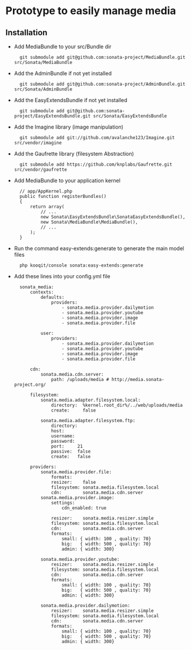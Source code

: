 # Prototype to easily manage media

## Installation

* Add MediaBundle to your src/Bundle dir

        git submodule add git@github.com:sonata-project/MediaBundle.git src/Sonata/MediaBundle


* Add the AdminBundle if not yet installed

        git submodule add git@github.com:sonata-project/AdminBundle.git src/Sonata/AdminBundle

* Add the EasyExtendsBundle if not yet installed

        git submodule add git@github.com:sonata-project/EasyExtendsBundle.git src/Sonata/EasyExtendsBundle

* Add the Imagine library (image manipulation)

        git submodule add git://github.com/avalanche123/Imagine.git src/vendor/imagine

* Add the Gaufrette library (filesystem Abstraction)

        git submodule add https://github.com/knplabs/Gaufrette.git src/vendor/gaufrette

* Add MediaBundle to your application kernel

        // app/AppKernel.php
        public function registerBundles()
        {
            return array(
                // ...
                new Sonata\EasyExtendsBundle\SonataEasyExtendsBundle(),
                new Sonata\MediaBundle\MediaBundle(),
                // ...
            );
        }

* Run the command easy-extends:generate to generate the main model files

        php kooqit/console sonata:easy-extends:generate

* Add these lines into your config.yml file

        sonata_media:
            contexts:
                defaults:
                    providers:
                        - sonata.media.provider.dailymotion
                        - sonata.media.provider.youtube
                        - sonata.media.provider.image
                        - sonata.media.provider.file

                user:
                    providers:
                        - sonata.media.provider.dailymotion
                        - sonata.media.provider.youtube
                        - sonata.media.provider.image
                        - sonata.media.provider.file

            cdn:
                sonata.media.cdn.server:
                    path: /uploads/media # http://media.sonata-project.org/

            filesystem:
                sonata.media.adapter.filesystem.local:
                    directory:  %kernel.root_dir%/../web/uploads/media
                    create:     false

                sonata.media.adapter.filesystem.ftp:
                    directory:
                    host:
                    username:
                    password:
                    port:     21
                    passive:  false
                    create:   false

            providers:
                sonata.media.provider.file:
                    formats:
                    resizer:    false
                    filesystem: sonata.media.filesystem.local
                    cdn:        sonata.media.cdn.server
                sonata.media.provider.image:
                    settings:
                        cdn_enabled: true

                    resizer:    sonata.media.resizer.simple
                    filesystem: sonata.media.filesystem.local
                    cdn:        sonata.media.cdn.server
                    formats:
                        small: { width: 100 , quality: 70}
                        big:   { width: 500 , quality: 70}
                        admin: { width: 300}

                sonata.media.provider.youtube:
                    resizer:    sonata.media.resizer.simple
                    filesystem: sonata.media.filesystem.local
                    cdn:        sonata.media.cdn.server
                    formats:
                        small: { width: 100 , quality: 70}
                        big:   { width: 500 , quality: 70}
                        admin: { width: 300}

                sonata.media.provider.dailymotion:
                    resizer:    sonata.media.resizer.simple
                    filesystem: sonata.media.filesystem.local
                    cdn:        sonata.media.cdn.server
                    formats:
                        small: { width: 100 , quality: 70}
                        big:   { width: 500 , quality: 70}
                        admin: { width: 300}

